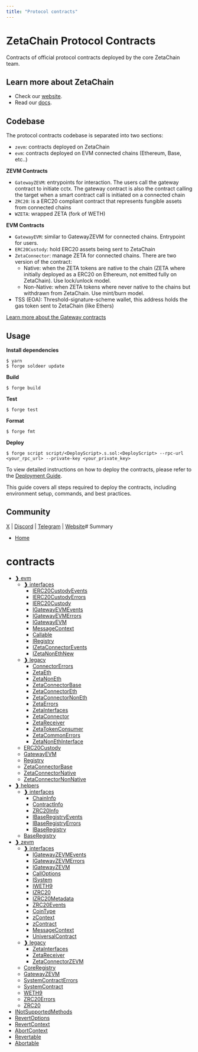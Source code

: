 ```yaml
---
title: "Protocol contracts"
---
```


# ZetaChain Protocol Contracts

Contracts of official protocol contracts deployed by the core ZetaChain team.

## Learn more about ZetaChain

* Check our [website](https://www.zetachain.com/).
* Read our [docs](https://docs.zetachain.com/).

## Codebase

The protocol contracts codebase is separated into two sections:

- `zevm`: contracts deployed on ZetaChain
- `evm`: contracts deployed on EVM connected chains (Ethereum, Base, etc..)

**ZEVM Contracts**

- `GatewayZEVM`: entrypoints for interaction. The users call the gateway contract to initiate cctx. The gateway contract is also the contract calling the target when a smart contract call is initiated on a connected chain
- `ZRC20`: is a ERC20 compliant contract that represents fungible assets from connected chains
- `WZETA`: wrapped ZETA (fork of WETH)

**EVM Contracts**

- `GatewayEVM`: similar to GatewayZEVM for connected chains. Entrypoint for users.
- `ERC20Custody`: hold ERC20 assets being sent to ZetaChain
- `ZetaConnector`: manage ZETA for connected chains. There are two version of the contract:
    - Native: when the ZETA tokens are native to the chain (ZETA where initially deployed as a ERC20 on Ethereum, not emitted fully on ZetaChain). Use lock/unlock model.
    - Non-Native: when ZETA tokens where never native to the chains but withdrawn from ZetaChain. Use mint/burn model.
- TSS (EOA): Threshold-signature-scheme wallet, this address holds the gas token sent to ZetaChain (like Ethers)

[Learn more about the Gateway contracts](https://www.zetachain.com/docs/developers/evm/gateway/)

## Usage

**Install dependencies**

```shell
$ yarn
$ forge soldeer update
```

**Build**

```shell
$ forge build
```

**Test**

```shell
$ forge test
```

**Format**

```shell
$ forge fmt
```

**Deploy**

```shell
$ forge script script/<DeployScript>.s.sol:<DeployScript> --rpc-url <your_rpc_url> --private-key <your_private_key>
```

To view detailed instructions on how to deploy the contracts, please refer to the [Deployment Guide](./scripts/deploy/readme.md).

This guide covers all steps required to deploy the contracts, including environment setup, commands, and best practices.

## Community

[X](https://x.com/zetablockchain) | [Discord](https://discord.com/invite/zetachain) | [Telegram](https://t.me/zetachainofficial) | [Website](https://zetachain.com)# Summary
- [Home](README.md)
# contracts
  - [❱ evm](protocol/contracts/evm/README.md)
    - [❱ interfaces](protocol/contracts/evm/interfaces/README.md)
      - [IERC20CustodyEvents](protocol/contracts/evm/interfaces/IERC20Custody.sol/interface.IERC20CustodyEvents.md)
      - [IERC20CustodyErrors](protocol/contracts/evm/interfaces/IERC20Custody.sol/interface.IERC20CustodyErrors.md)
      - [IERC20Custody](protocol/contracts/evm/interfaces/IERC20Custody.sol/interface.IERC20Custody.md)
      - [IGatewayEVMEvents](protocol/contracts/evm/interfaces/IGatewayEVM.sol/interface.IGatewayEVMEvents.md)
      - [IGatewayEVMErrors](protocol/contracts/evm/interfaces/IGatewayEVM.sol/interface.IGatewayEVMErrors.md)
      - [IGatewayEVM](protocol/contracts/evm/interfaces/IGatewayEVM.sol/interface.IGatewayEVM.md)
      - [MessageContext](protocol/contracts/evm/interfaces/IGatewayEVM.sol/struct.MessageContext.md)
      - [Callable](protocol/contracts/evm/interfaces/IGatewayEVM.sol/interface.Callable.md)
      - [IRegistry](protocol/contracts/evm/interfaces/IRegistry.sol/interface.IRegistry.md)
      - [IZetaConnectorEvents](protocol/contracts/evm/interfaces/IZetaConnector.sol/interface.IZetaConnectorEvents.md)
      - [IZetaNonEthNew](protocol/contracts/evm/interfaces/IZetaNonEthNew.sol/interface.IZetaNonEthNew.md)
    - [❱ legacy](protocol/contracts/evm/legacy/README.md)
      - [ConnectorErrors](protocol/contracts/evm/legacy/ConnectorErrors.sol/interface.ConnectorErrors.md)
      - [ZetaEth](protocol/contracts/evm/legacy/Zeta.eth.sol/contract.ZetaEth.md)
      - [ZetaNonEth](protocol/contracts/evm/legacy/Zeta.non-eth.sol/contract.ZetaNonEth.md)
      - [ZetaConnectorBase](protocol/contracts/evm/legacy/ZetaConnector.base.sol/contract.ZetaConnectorBase.md)
      - [ZetaConnectorEth](protocol/contracts/evm/legacy/ZetaConnector.eth.sol/contract.ZetaConnectorEth.md)
      - [ZetaConnectorNonEth](protocol/contracts/evm/legacy/ZetaConnector.non-eth.sol/contract.ZetaConnectorNonEth.md)
      - [ZetaErrors](protocol/contracts/evm/legacy/ZetaErrors.sol/interface.ZetaErrors.md)
      - [ZetaInterfaces](protocol/contracts/evm/legacy/ZetaInterfaces.sol/interface.ZetaInterfaces.md)
      - [ZetaConnector](protocol/contracts/evm/legacy/ZetaInterfaces.sol/interface.ZetaConnector.md)
      - [ZetaReceiver](protocol/contracts/evm/legacy/ZetaInterfaces.sol/interface.ZetaReceiver.md)
      - [ZetaTokenConsumer](protocol/contracts/evm/legacy/ZetaInterfaces.sol/interface.ZetaTokenConsumer.md)
      - [ZetaCommonErrors](protocol/contracts/evm/legacy/ZetaInterfaces.sol/interface.ZetaCommonErrors.md)
      - [ZetaNonEthInterface](protocol/contracts/evm/legacy/ZetaNonEthInterface.sol/interface.ZetaNonEthInterface.md)
    - [ERC20Custody](protocol/contracts/evm/ERC20Custody.sol/contract.ERC20Custody.md)
    - [GatewayEVM](protocol/contracts/evm/GatewayEVM.sol/contract.GatewayEVM.md)
    - [Registry](protocol/contracts/evm/Registry.sol/contract.Registry.md)
    - [ZetaConnectorBase](protocol/contracts/evm/ZetaConnectorBase.sol/abstract.ZetaConnectorBase.md)
    - [ZetaConnectorNative](protocol/contracts/evm/ZetaConnectorNative.sol/contract.ZetaConnectorNative.md)
    - [ZetaConnectorNonNative](protocol/contracts/evm/ZetaConnectorNonNative.sol/contract.ZetaConnectorNonNative.md)
  - [❱ helpers](protocol/contracts/helpers/README.md)
    - [❱ interfaces](protocol/contracts/helpers/interfaces/README.md)
      - [ChainInfo](protocol/contracts/helpers/interfaces/IBaseRegistry.sol/struct.ChainInfo.md)
      - [ContractInfo](protocol/contracts/helpers/interfaces/IBaseRegistry.sol/struct.ContractInfo.md)
      - [ZRC20Info](protocol/contracts/helpers/interfaces/IBaseRegistry.sol/struct.ZRC20Info.md)
      - [IBaseRegistryEvents](protocol/contracts/helpers/interfaces/IBaseRegistry.sol/interface.IBaseRegistryEvents.md)
      - [IBaseRegistryErrors](protocol/contracts/helpers/interfaces/IBaseRegistry.sol/interface.IBaseRegistryErrors.md)
      - [IBaseRegistry](protocol/contracts/helpers/interfaces/IBaseRegistry.sol/interface.IBaseRegistry.md)
    - [BaseRegistry](protocol/contracts/helpers/BaseRegistry.sol/abstract.BaseRegistry.md)
  - [❱ zevm](protocol/contracts/zevm/README.md)
    - [❱ interfaces](protocol/contracts/zevm/interfaces/README.md)
      - [IGatewayZEVMEvents](protocol/contracts/zevm/interfaces/IGatewayZEVM.sol/interface.IGatewayZEVMEvents.md)
      - [IGatewayZEVMErrors](protocol/contracts/zevm/interfaces/IGatewayZEVM.sol/interface.IGatewayZEVMErrors.md)
      - [IGatewayZEVM](protocol/contracts/zevm/interfaces/IGatewayZEVM.sol/interface.IGatewayZEVM.md)
      - [CallOptions](protocol/contracts/zevm/interfaces/IGatewayZEVM.sol/struct.CallOptions.md)
      - [ISystem](protocol/contracts/zevm/interfaces/ISystem.sol/interface.ISystem.md)
      - [IWETH9](protocol/contracts/zevm/interfaces/IWZETA.sol/interface.IWETH9.md)
      - [IZRC20](protocol/contracts/zevm/interfaces/IZRC20.sol/interface.IZRC20.md)
      - [IZRC20Metadata](protocol/contracts/zevm/interfaces/IZRC20.sol/interface.IZRC20Metadata.md)
      - [ZRC20Events](protocol/contracts/zevm/interfaces/IZRC20.sol/interface.ZRC20Events.md)
      - [CoinType](protocol/contracts/zevm/interfaces/IZRC20.sol/enum.CoinType.md)
      - [zContext](protocol/contracts/zevm/interfaces/UniversalContract.sol/struct.zContext.md)
      - [zContract](protocol/contracts/zevm/interfaces/UniversalContract.sol/interface.zContract.md)
      - [MessageContext](protocol/contracts/zevm/interfaces/UniversalContract.sol/struct.MessageContext.md)
      - [UniversalContract](protocol/contracts/zevm/interfaces/UniversalContract.sol/interface.UniversalContract.md)
    - [❱ legacy](protocol/contracts/zevm/legacy/README.md)
      - [ZetaInterfaces](protocol/contracts/zevm/legacy/ZetaConnectorZEVM.sol/interface.ZetaInterfaces.md)
      - [ZetaReceiver](protocol/contracts/zevm/legacy/ZetaConnectorZEVM.sol/interface.ZetaReceiver.md)
      - [ZetaConnectorZEVM](protocol/contracts/zevm/legacy/ZetaConnectorZEVM.sol/contract.ZetaConnectorZEVM.md)
    - [CoreRegistry](protocol/contracts/zevm/CoreRegistry.sol/contract.CoreRegistry.md)
    - [GatewayZEVM](protocol/contracts/zevm/GatewayZEVM.sol/contract.GatewayZEVM.md)
    - [SystemContractErrors](protocol/contracts/zevm/SystemContract.sol/interface.SystemContractErrors.md)
    - [SystemContract](protocol/contracts/zevm/SystemContract.sol/contract.SystemContract.md)
    - [WETH9](protocol/contracts/zevm/WZETA.sol/contract.WETH9.md)
    - [ZRC20Errors](protocol/contracts/zevm/ZRC20.sol/interface.ZRC20Errors.md)
    - [ZRC20](protocol/contracts/zevm/ZRC20.sol/contract.ZRC20.md)
  - [INotSupportedMethods](protocol/contracts/Errors.sol/interface.INotSupportedMethods.md)
  - [RevertOptions](protocol/contracts/Revert.sol/struct.RevertOptions.md)
  - [RevertContext](protocol/contracts/Revert.sol/struct.RevertContext.md)
  - [AbortContext](protocol/contracts/Revert.sol/struct.AbortContext.md)
  - [Revertable](protocol/contracts/Revert.sol/interface.Revertable.md)
  - [Abortable](protocol/contracts/Revert.sol/interface.Abortable.md)
